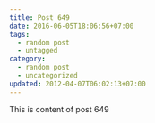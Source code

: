 ```yaml
---
title: Post 649
date: 2016-06-05T18:06:56+07:00
tags:
  - random post
  - untagged
category:
  - random post
  - uncategorized
updated: 2012-04-07T06:02:13+07:00
---
```

This is content of post 649